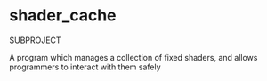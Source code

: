 # shader_cache
SUBPROJECT

A program which manages a collection of fixed shaders, and allows programmers to interact with them safely
